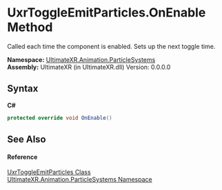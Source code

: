 # UxrToggleEmitParticles.OnEnable Method 
 

Called each time the component is enabled. Sets up the next toggle time.

**Namespace:**&nbsp;<a href="N_UltimateXR_Animation_ParticleSystems">UltimateXR.Animation.ParticleSystems</a><br />**Assembly:**&nbsp;UltimateXR (in UltimateXR.dll) Version: 0.0.0.0

## Syntax

**C#**<br />
``` C#
protected override void OnEnable()
```


## See Also


#### Reference
<a href="T_UltimateXR_Animation_ParticleSystems_UxrToggleEmitParticles">UxrToggleEmitParticles Class</a><br /><a href="N_UltimateXR_Animation_ParticleSystems">UltimateXR.Animation.ParticleSystems Namespace</a><br />